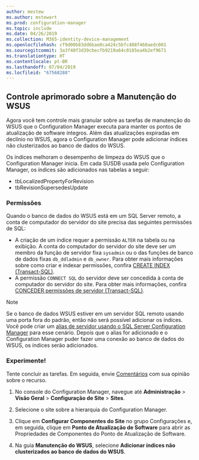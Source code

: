 ```yaml
---
author: mestew
ms.author: mstewart
ms.prod: configuration-manager
ms.topic: include
ms.date: 04/26/2019
ms.collection: M365-identity-device-management
ms.openlocfilehash: cf9d00b83dd6bae0ca424c5bfc408f460aedc001
ms.sourcegitcommit: 3a3f40f3d39cbecfb9219a64c0185ea4b2ef9671
ms.translationtype: HT
ms.contentlocale: pt-BR
ms.lasthandoff: 07/04/2019
ms.locfileid: "67568288"
---
```

## <a name="improved-control-over-wsus-maintenance"></a>Controle aprimorado sobre a Manutenção do WSUS
<!--41101009-->

Agora você tem controle mais granular sobre as tarefas de manutenção do WSUS que o Configuration Manager executa para manter os pontos de atualização de software íntegros. Além das atualizações expiradas em declínio no WSUS, agora o Configuration Manager pode adicionar índices não clusterizados ao banco de dados do WSUS. 

Os índices melhoram o desempenho de limpeza do WSUS que o Configuration Manager inicia. Em cada SUSDB usada pelo Configuration Manager, os índices são adicionados nas tabelas a seguir:

- tbLocalizedPropertyForRevision
- tbRevisionSupersedesUpdate

### <a name="permissions"></a>Permissões

Quando o banco de dados do WSUS está em um SQL Server remoto, a conta de computador do servidor do site precisa das seguintes permissões de SQL:

- A criação de um índice requer a permissão `ALTER` na tabela ou na exibição. A conta do computador do servidor do site deve ser um membro da função de servidor fixa `sysadmin` ou o das funções de banco de dados fixas `db_ddladmin` e `db_owner`. Para obter mais informações sobre como criar e indexar permissões, confira [CREATE INDEX (Transact-SQL)](https://docs.microsoft.com/sql/t-sql/statements/create-index-transact-sql?view=sql-server-2017#permissions).
- A permissão `CONNECT SQL` do servidor deve ser concedida à conta de computador do servidor do site. Para obter mais informações, confira [CONCEDER permissões de servidor (Transact-SQL)](https://docs.microsoft.com/sql/t-sql/statements/grant-server-permissions-transact-sql?view=sql-server-2017).

> [!NOTE]  
>  Se o banco de dados WSUS estiver em um servidor SQL remoto usando uma porta fora do padrão, então não será possível adicionar os índices. Você pode criar um [alias de servidor usando o SQL Server Configuration Manager](https://docs.microsoft.com/sql/database-engine/configure-windows/create-or-delete-a-server-alias-for-use-by-a-client?view=sql-server-2017) para esse cenário. Depois que o alias for adicionado e o Configuration Manager puder fazer uma conexão ao banco de dados do WSUS, os índices serão adicionados. 

### <a name="try-it-out"></a>Experimente!

Tente concluir as tarefas. Em seguida, envie [Comentários](/sccm/core/understand/find-help#product-feedback) com sua opinião sobre o recurso.

1. No console do Configuration Manager, navegue até **Administração** > **Visão Geral** > **Configuração de Site** > **Sites**.

2. Selecione o site sobre a hierarquia do Configuration Manager.

3. Clique em **Configurar Componentes do Site** no grupo Configurações e, em seguida, clique em **Ponto de Atualização de Software** para abrir as Propriedades de Componentes do Ponto de Atualização de Software.

4. Na guia **Manutenção do WSUS**, selecione **Adicionar índices não clusterizados ao banco de dados do WSUS**.
